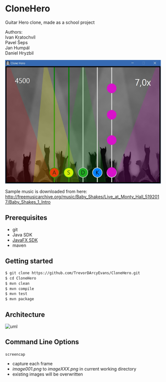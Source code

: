 # CloneHero
Guitar Hero clone, made as a school project

Authors:  
Ivan Kratochvíl  
Pavel Šeps  
Jan Humpál  
Daniel Hryzbil  
  
![screenshot](https://raw.githubusercontent.com/JavaMugs/CloneHero/master/screenshot.jpg)
  
Sample music is downloaded from here: http://freemusicarchive.org/music/Baby_Shakes/Live_at_Monty_Hall_5192017/Baby_Shakes_1_Intro

## Prerequisites
* git
* Java SDK
* [JavaFX SDK](https://openjfx.io/index.html) 
* maven

## Getting started

```bash
$ git clone https://github.com/TrevorDArcyEvans/CloneHero.git
$ cd CloneHero
$ mvn clean
$ mvn compile
$ mvn test
$ mvn package
```

## Architecture
![uml](CloneHero.png)

## Command Line Options
`screencap`
* capture each frame
* _image001.png_ to _imageXXX.png_ in current working directory
* existing images will be overwritten


